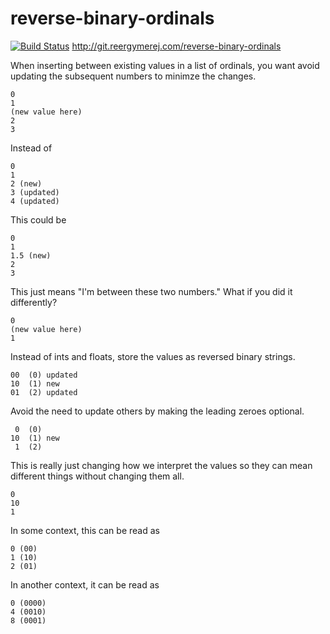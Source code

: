 # reverse-binary-ordinals

[![Build Status](https://travis-ci.org/reergymerej/reverse-binary-ordinals.svg?branch=master)](https://travis-ci.org/reergymerej/reverse-binary-ordinals)
http://git.reergymerej.com/reverse-binary-ordinals

When inserting between existing values in a list of ordinals, you want avoid
updating the subsequent numbers to minimze the changes.

    0
    1
    (new value here)
    2
    3

Instead of

    0
    1
    2 (new)
    3 (updated)
    4 (updated)


This could be

    0
    1
    1.5 (new)
    2
    3

This just means "I'm between these two numbers."  What if you did it
differently?

    0
    (new value here)
    1

Instead of ints and floats, store the values as reversed binary strings.

    00  (0) updated
    10  (1) new
    01  (2) updated

Avoid the need to update others by making the leading zeroes optional.

     0  (0)
    10  (1) new
     1  (2)

This is really just changing how we interpret the values so they can mean
different things without changing them all.

    0
    10
    1

In some context, this can be read as

    0 (00)
    1 (10)
    2 (01)

In another context, it can be read as

    0 (0000)
    4 (0010)
    8 (0001)

